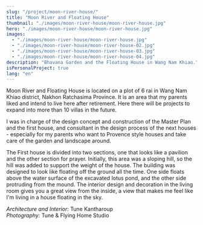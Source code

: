 ```yaml
---
slug: "/project/moon-river-house/"
title: "Moon River and Floating House"
thumbnail: "./images/moon-river-house/moon-river-house.jpg"
hero: "./images/moon-river-house/moon-river-house.jpg"
images:
  - "./images/moon-river-house/moon-river-house.jpg"
  - "./images/moon-river-house/moon-river-house-02.jpg"
  - "./images/moon-river-house/moon-river-house-03.jpg"
  - "./images/moon-river-house/moon-river-house-04.jpg"
description: "Bhavana Garden and the Floating House in Wang Nam Khiao."
isPersonalProject: true
lang: "en"
---
```


Moon River and Floating House is located on a plot of 6 rai in Wang Nam Khiao district, Nakhon
Ratchasima Province. It is an area that my parents liked and intend to live here
after retirement. Here there will be projects to expand into more than 10 villas
in the future.

I was in charge of the design concept and construction of the Master Plan and
the first house, and consultant in the design process of the next houses -
especially for my parents who want to Provence style houses and take care of
the garden and landscape around.

The First house is divided into two sections, one that looks like a pavilion and
the other section for prayer. Initially, this area was a sloping hill, so the hill
was added to support the weight of the house. The building was designed to
look like floating off the ground all the time. One side floats above the water
surface of the excavated lotus pond, and the other side protruding from the
mound. The interior design and decoration in the living room gives you a great
view from the inside, a view that makes me feel like I'm living in a house
floating in the sky.

_Architecture and Interior:_ Tune Kantharoup  
_Photography:_ Tune & Flying Home Studio
